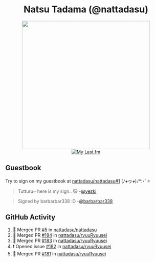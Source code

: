 <div align="center">

# Natsu Tadama (@nattadasu)

[<img width="400" src="https://spotify.nattadeploy.my.id/api?theme=dark&scan=true">](https://open.spotify.com/user/nattadasu)<br>
[![My Last.fm](https://lastfm.nattadeploy.my.id/api?user=nattadasu&loved=true)](https://www.last.fm/user/nattadasu)
</div>

## Guestbook

Try to sign on my guestbook at [nattadasu/nattadasu#1](https://github.com/nattadasu/nattadasu/issues/1) (ﾉ◕ヮ◕)ﾉ\*:･ﾟ✧

<!--START:guestbook-->
> Tutturu~  here is my sign.. :smiley_cat: 
> -[@yezki](https://github.com/yezki)

> Signed by barbarbar338 :D
> -[@barbarbar338](https://github.com/barbarbar338)
<!--END:guestbook-->

## GitHub Activity
<!--START_SECTION:activity-->
1. 🎉 Merged PR [#5](https://github.com/nattadasu/nattadasu/pull/5) in [nattadasu/nattadasu](https://github.com/nattadasu/nattadasu)
2. 🎉 Merged PR [#184](https://github.com/nattadasu/ryuuRyuusei/pull/184) in [nattadasu/ryuuRyuusei](https://github.com/nattadasu/ryuuRyuusei)
3. 🎉 Merged PR [#183](https://github.com/nattadasu/ryuuRyuusei/pull/183) in [nattadasu/ryuuRyuusei](https://github.com/nattadasu/ryuuRyuusei)
4. ❗ Opened issue [#182](https://github.com/nattadasu/ryuuRyuusei/issues/182) in [nattadasu/ryuuRyuusei](https://github.com/nattadasu/ryuuRyuusei)
5. 🎉 Merged PR [#181](https://github.com/nattadasu/ryuuRyuusei/pull/181) in [nattadasu/ryuuRyuusei](https://github.com/nattadasu/ryuuRyuusei)
<!--END_SECTION:activity-->
